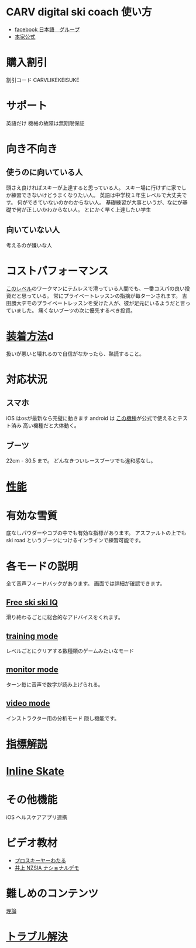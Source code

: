# CARV digital ski coach 使い方
- [facebook 日本語　グループ](https://www.facebook.com/groups/3614432661980637)
- [本家公式](https://getcarv.com/?rfsn=6298461.1001dbb&utm_source=affiliate&utm_medium=refersion&utm_campaign=referral)

# 購入割引
割引コード CARVLIKEKEISUKE
# サポート
英語だけ
機械の故障は無期限保証

# 向き不向き
## 使うのに向いている人
頭さえ良ければスキーが上達すると思っている人。
スキー場に行けずに家でしか練習できないけどうまくなりたい人。
英語は中学校１年生レベルで大丈夫です。
何ができていないのかわからない人。
基礎練習が大事というが、なにが基礎で何が正しいかわからない人。
とにかく早く上達したい学生

## 向いていない人
考えるのが嫌いな人

# コストパフォーマンス
[このレベル](https://youtu.be/zJ_gnt-_Z_w)のワークマンにテムレスで滑っている人間でも、一番コスパの良い投資だと思っている。
常にプライベートレッスンの指摘が毎ターンされます。
吉田勝大デモのプライベートレッスンを受けた人が、彼が足元にいるようだと言っていました。
痛くないブーツの次に優先するべき投資。

# [装着方法](how_to_install)d
扱いが悪いと壊れるので自信がなかったら、熟読すること。

# 対応状況
## スマホ
iOS はosが最新なら完璧に動きます
android は [この機種](https://help.getcarv.com/en/articles/4621973-android-compatibility-testing)が公式で使えるとテスト済み
高い機種だと大体動く。

## ブーツ
22cm - 30.5 まで。
どんなきついレースブーツでも違和感なし。

# [性能](spec)
# 有効な雪質
底なしパウダーやコブの中でも有効な指標があります。
アスファルトの上でも　ski road というブーツにつけるインラインで練習可能です。

# 各モードの説明
全て音声フィードバックがあります。
画面では詳細が確認できます。

## [Free ski ski IQ](ski_IQ)
滑り終わるごとに総合的なアドバイスをくれます。

## [training mode](training_mode)
レベルごとにクリアする数種類のゲームみたいなモード

## [monitor mode](monitor_mode)
ターン毎に音声で数字が読み上げられる。

## [video mode](video_mode)
インストラクター用の分析モード
隠し機能です。

# [指標解説](metrics_description)

# [Inline Skate](inline_skate)

# その他機能
iOS ヘルスケアアプリ連携

# ビデオ教材
- [プロスキーヤーわたる](https://youtu.be/-QfiVrhZFtM)
- [井上 NZSIA ナショナルデモ](https://www.youtube.com/watch?v=VQEFH8Q-CN8&list=PLO7NcdLgqnkL1071hhEiTu2Q0Y0sMDHgq&t=0s)

# 難しめのコンテンツ
[理論](theory)

# [トラブル解決](trouble_shooting)
